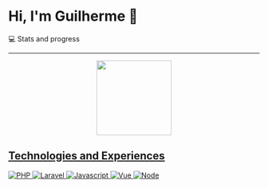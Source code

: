 # Hi, I'm Guilherme 👋

💻 Stats and progress

<!-- About Me -->
---
<!-- - Back-end developer-->

<div align="center">
  <a href="https://github.com/GuilhermeMalachias">
  <!--img height="150em" src="https://github-readme-stats.vercel.app/api?username=GuilhermeMalachias&show_icons=true&theme=maroongold&include_all_commits=true&count_private=true"/>-->        
<img height="150em" src="https://github-readme-stats.vercel.app/api/top-langs/?username=GuilhermeMalachias&layout=compact&langs_count=7&theme=maroongold"/>
</div>

## Technologies and Experiences

![PHP](https://img.shields.io/badge/PHP-777BB4?style=for-the-badge&logo=php&logoColor=white) ![Laravel](https://img.shields.io/badge/Laravel-FF2D20?style=for-the-badge&logo=laravel&logoColor=white) ![Javascript](https://img.shields.io/badge/JavaScript-F7DF1E?style=for-the-badge&logo=javascript&logoColor=black) ![Vue](https://img.shields.io/badge/Vue.js-35495E?style=for-the-badge&logo=vue.js&logoColor=4FC08D) ![Node]([https://img.shields.io/badge/node-777BB4?style=for-the-badge&logo=node&logoColor=white](https://img.shields.io/badge/node.js-green?style=for-the-badge&logo=node.js&logoColor=white))
  
<!--
**GuilhermeMalachias/GuilhermeMalachias** is a ✨ _special_ ✨ repository because its `README.md` (this file) appears on your GitHub profile.

Here are some ideas to get you started:

- 🔭 I’m currently working on ...
- 🌱 I’m currently learning ...
- 👯 I’m looking to collaborate on ...
- 🤔 I’m looking for help with ...
- 💬 Ask me about ...
- 📫 How to reach me: ...
- 😄 Pronouns: ...
- ⚡ Fun fact: ...
-->
